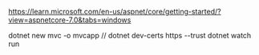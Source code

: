 https://learn.microsoft.com/en-us/aspnet/core/getting-started/?view=aspnetcore-7.0&tabs=windows 

dotnet new mvc -o mvcapp
// dotnet dev-certs https --trust
dotnet watch run